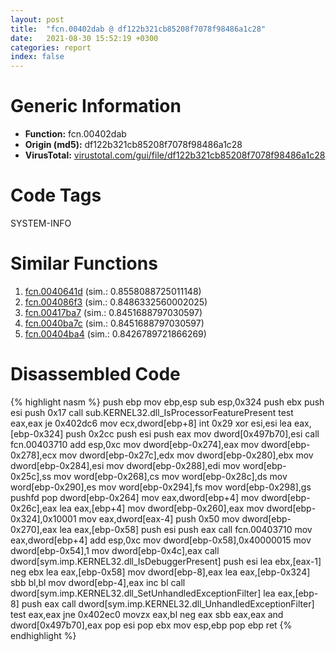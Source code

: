 ```yaml
---
layout: post
title:  "fcn.00402dab @ df122b321cb85208f7078f98486a1c28"
date:   2021-08-30 15:52:19 +0300
categories: report
index: false
---
```


# Generic Information
- **Function:** fcn.00402dab
- **Origin (md5):** df122b321cb85208f7078f98486a1c28
- **VirusTotal:** [virustotal.com/gui/file/df122b321cb85208f7078f98486a1c28][virustotal_ref]

# Code Tags
<span class="tag" id="SYSTEM-INFO">SYSTEM-INFO</span>


# Similar Functions

1. [fcn.0040641d][similar_1_ref] (sim.: 0.8558088725011148)
2. [fcn.004086f3][similar_2_ref] (sim.: 0.8486332560002025)
3. [fcn.00417ba7][similar_3_ref] (sim.: 0.8451688797030597)
4. [fcn.0040ba7c][similar_4_ref] (sim.: 0.8451688797030597)
5. [fcn.00404ba4][similar_5_ref] (sim.: 0.8426789721866269)


# Disassembled Code

{% highlight nasm %}
push ebp
mov ebp,esp
sub esp,0x324
push ebx
push esi
push 0x17
call sub.KERNEL32.dll_IsProcessorFeaturePresent
test eax,eax
je 0x402dc6
mov ecx,dword[ebp+8]
int 0x29
xor esi,esi
lea eax,[ebp-0x324]
push 0x2cc
push esi
push eax
mov dword[0x497b70],esi
call fcn.00403710
add esp,0xc
mov dword[ebp-0x274],eax
mov dword[ebp-0x278],ecx
mov dword[ebp-0x27c],edx
mov dword[ebp-0x280],ebx
mov dword[ebp-0x284],esi
mov dword[ebp-0x288],edi
mov word[ebp-0x25c],ss
mov word[ebp-0x268],cs
mov word[ebp-0x28c],ds
mov word[ebp-0x290],es
mov word[ebp-0x294],fs
mov word[ebp-0x298],gs
pushfd
pop dword[ebp-0x264]
mov eax,dword[ebp+4]
mov dword[ebp-0x26c],eax
lea eax,[ebp+4]
mov dword[ebp-0x260],eax
mov dword[ebp-0x324],0x10001
mov eax,dword[eax-4]
push 0x50
mov dword[ebp-0x270],eax
lea eax,[ebp-0x58]
push esi
push eax
call fcn.00403710
mov eax,dword[ebp+4]
add esp,0xc
mov dword[ebp-0x58],0x40000015
mov dword[ebp-0x54],1
mov dword[ebp-0x4c],eax
call dword[sym.imp.KERNEL32.dll_IsDebuggerPresent]
push esi
lea ebx,[eax-1]
neg ebx
lea eax,[ebp-0x58]
mov dword[ebp-8],eax
lea eax,[ebp-0x324]
sbb bl,bl
mov dword[ebp-4],eax
inc bl
call dword[sym.imp.KERNEL32.dll_SetUnhandledExceptionFilter]
lea eax,[ebp-8]
push eax
call dword[sym.imp.KERNEL32.dll_UnhandledExceptionFilter]
test eax,eax
jne 0x402ec0
movzx eax,bl
neg eax
sbb eax,eax
and dword[0x497b70],eax
pop esi
pop ebx
mov esp,ebp
pop ebp
ret
{% endhighlight %}


[similar_1_ref]: /report/fcn.0040641d@470263fe7e7cc115b95cd041d643e3b5
[similar_2_ref]: /report/fcn.004086f3@470263fe7e7cc115b95cd041d643e3b5
[similar_3_ref]: /report/fcn.00417ba7@1123b7aa5760238fe93045e585b8234c
[similar_4_ref]: /report/fcn.0040ba7c@59aef7c08025d70f84c85db2092fc99e
[similar_5_ref]: /report/fcn.00404ba4@4c8869bb42f854640703b6ddda29ee38
[virustotal_ref]: https://www.virustotal.com/gui/file/df122b321cb85208f7078f98486a1c28